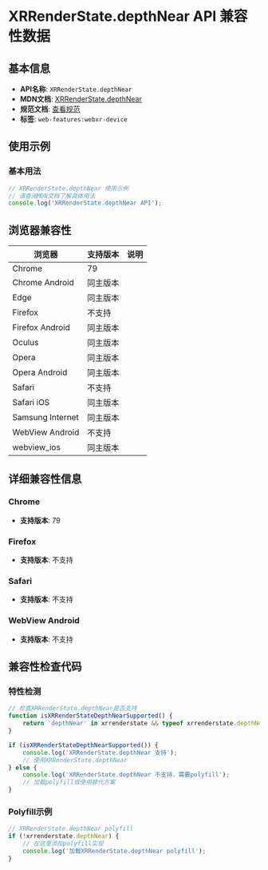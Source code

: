 # XRRenderState.depthNear API 兼容性数据

## 基本信息

- **API名称**: `XRRenderState.depthNear`
- **MDN文档**: [XRRenderState.depthNear](https://developer.mozilla.org/docs/Web/API/XRRenderState/depthNear)
- **规范文档**: [查看规范](https://immersive-web.github.io/webxr/#dom-xrrenderstate-depthnear)
- **标签**: `web-features:webxr-device`

## 使用示例

### 基本用法

```javascript
// XRRenderState.depthNear 使用示例
// 请查阅MDN文档了解具体用法
console.log('XRRenderState.depthNear API');
```

## 浏览器兼容性

| 浏览器 | 支持版本 | 说明 |
|--------|----------|------|
| Chrome | 79 |  |
| Chrome Android | 同主版本 |  |
| Edge | 同主版本 |  |
| Firefox | 不支持 |  |
| Firefox Android | 同主版本 |  |
| Oculus | 同主版本 |  |
| Opera | 同主版本 |  |
| Opera Android | 同主版本 |  |
| Safari | 不支持 |  |
| Safari iOS | 同主版本 |  |
| Samsung Internet | 同主版本 |  |
| WebView Android | 不支持 |  |
| webview_ios | 同主版本 |  |

## 详细兼容性信息

### Chrome

- **支持版本**: 79

### Firefox

- **支持版本**: 不支持

### Safari

- **支持版本**: 不支持

### WebView Android

- **支持版本**: 不支持

## 兼容性检查代码

### 特性检测

```javascript
// 检查XRRenderState.depthNear是否支持
function isXRRenderStateDepthNearSupported() {
    return 'depthNear' in xrrenderstate && typeof xrrenderstate.depthNear === 'function';
}

if (isXRRenderStateDepthNearSupported()) {
    console.log('XRRenderState.depthNear 支持');
    // 使用XRRenderState.depthNear
} else {
    console.log('XRRenderState.depthNear 不支持，需要polyfill');
    // 加载polyfill或使用替代方案
}
```

### Polyfill示例

```javascript
// XRRenderState.depthNear polyfill
if (!xrrenderstate.depthNear) {
    // 在这里添加polyfill实现
    console.log('加载XRRenderState.depthNear polyfill');
}
```


